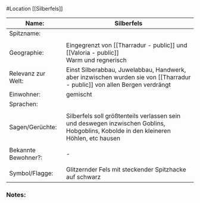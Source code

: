 #Location [[Silberfels]]

| Name:               | Silberfels                                                                                                                           |
| ------------------- | ------------------------------------------------------------------------------------------------------------------------------------ |
| Spitzname:          |                                                                                                                                      |
|                     |                                                                                                                                      |
| Geographie:         | Eingegrenzt von [[Tharradur - public]] und [[Valoria - public]]<br>Warm und regnerisch                                               |
| Relevanz zur Welt:  | Einst Silberabbau, Juwelabbau, Handwerk, aber inzwischen wurden sie von [[Tharradur - public]] von allen Bergen verdrängt            |
| Einwohner:          | gemischt                                                                                                                             |
| Sprachen:           |                                                                                                                                      |
|                     |                                                                                                                                      |
| Sagen/Gerüchte:     | Silberfels soll größtenteils verlassen sein und deswegen inzwischen Goblins, Hobgoblins, Kobolde in den kleineren Höhlen, etc hausen |
|                     |                                                                                                                                      |
| Bekannte Bewohner?: | -                                                                                                                                    |
|                     |                                                                                                                                      |
| Symbol/Flagge:      | Glitzernder Fels mit steckender Spitzhacke auf schwarz                                                                               |
### Notes: